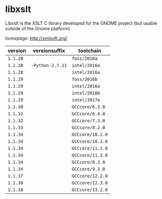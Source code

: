 # libxslt

Libxslt is the XSLT C library developed for the GNOME project  (but usable outside of the Gnome platform).

*homepage*: <http://xmlsoft.org/>

version | versionsuffix | toolchain
--------|---------------|----------
``1.1.28`` |  | ``foss/2016a``
``1.1.28`` | ``-Python-2.7.11`` | ``intel/2016a``
``1.1.28`` |  | ``intel/2016a``
``1.1.29`` |  | ``foss/2016b``
``1.1.29`` |  | ``intel/2016a``
``1.1.29`` |  | ``intel/2016b``
``1.1.29`` |  | ``intel/2017a``
``1.1.30`` |  | ``GCCcore/6.3.0``
``1.1.32`` |  | ``GCCcore/6.4.0``
``1.1.32`` |  | ``GCCcore/7.3.0``
``1.1.33`` |  | ``GCCcore/8.2.0``
``1.1.34`` |  | ``GCCcore/10.2.0``
``1.1.34`` |  | ``GCCcore/10.3.0``
``1.1.34`` |  | ``GCCcore/11.2.0``
``1.1.34`` |  | ``GCCcore/11.3.0``
``1.1.34`` |  | ``GCCcore/8.3.0``
``1.1.34`` |  | ``GCCcore/9.3.0``
``1.1.37`` |  | ``GCCcore/12.2.0``
``1.1.38`` |  | ``GCCcore/12.3.0``
``1.1.38`` |  | ``GCCcore/13.2.0``
